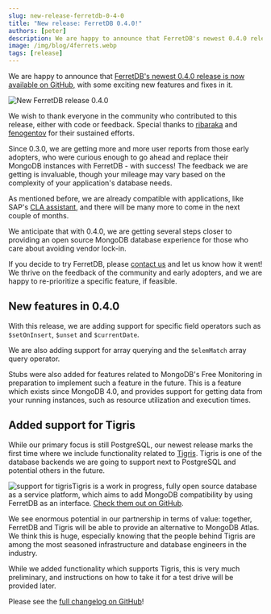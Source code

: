 ```yaml
---
slug: new-release-ferretdb-0-4-0
title: "New release: FerretDB 0.4.0!"
authors: [peter]
description: We are happy to announce that FerretDB's newest 0.4.0 release is now available on GitHub with some exciting new features and fixes in it.
image: /img/blog/4ferrets.webp
tags: [release]
---
```


We are happy to announce that [FerretDB's newest 0.4.0 release is now available on GitHub,](https://github.com/FerretDB/FerretDB/releases/tag/v0.4.0) with some exciting new features and fixes in it.

![New FerretDB release 0.4.0](/img/blog/4ferrets.webp)

<!--truncate-->

We wish to thank everyone in the community who contributed to this release, either with code or feedback.
Special thanks to [ribaraka](https://github.com/ribaraka) and [fenogentov](https://github.com/fenogentov) for their sustained efforts.

Since 0.3.0, we are getting more and more user reports from those early adopters, who were curious enough to go ahead and replace their MongoDB instances with FerretDB - with success!
The feedback we are getting is invaluable, though your mileage may vary based on the complexity of your application's database needs.

As mentioned before, we are already compatible with applications, like SAP's [CLA assistant](https://github.com/cla-assistant), and there will be many more to come in the next couple of months.

We anticipate that with 0.4.0, we are getting several steps closer to providing an open source MongoDB database experience for those who care about avoiding vendor lock-in.

If you decide to try FerretDB, please [contact us](http://www.ferretdb.io/contact) and let us know how it went!
We thrive on the feedback of the community and early adopters, and we are happy to re-prioritize a specific feature, if feasible.

## New features in 0.4.0

With this release, we are adding support for specific field operators such as `$setOnInsert`, `$unset` and `$currentDate`.

We are also adding support for array querying and the `$elemMatch` array query operator.

Stubs were also added for features related to MongoDB's Free Monitoring in preparation to implement such a feature in the future.
This is a feature which exists since MongoDB 4.0, and provides support for getting data from your running instances, such as resource utilization and execution times.

## Added support for Tigris

While our primary focus is still PostgreSQL, our newest release marks the first time where we include functionality related to [Tigris](http://www.tigrisdata.com).
Tigris is one of the database backends we are going to support next to PostgreSQL and potential others in the future.

![support for tigris](/img/blog/cf73bb31-fa1b-4465-8277-e73da46127de-1650484034538-1-300x120.png)Tigris is a work in progress, fully open source database as a service platform, which aims to add MongoDB compatibility by using FerretDB as an interface.
[Check them out on GitHub](https://github.com/tigrisdata).

We see enormous potential in our partnership in terms of value: together, FerretDB and Tigris will be able to provide an alternative to MongoDB Atlas.
We think this is huge, especially knowing that the people behind Tigris are among the most seasoned infrastructure and database engineers in the industry.

While we added functionality which supports Tigris, this is very much preliminary, and instructions on how to take it for a test drive will be provided later.

Please see the [full changelog on GitHub](https://github.com/FerretDB/FerretDB/releases/tag/v0.4.0)!
